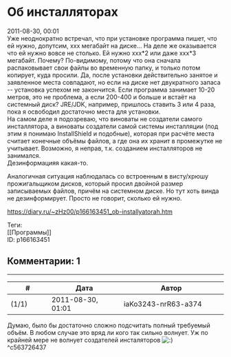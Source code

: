 Об инсталляторах
================

  
2011-08-30, 00:01  
 Уже неоднократно встречал, что при установке программа пишет, что ей нужно, допутсим, xxx мегабайт на диске... На деле же оказывается что ей нужно вовсе не столько. Ей нужно xxx\*2 или даже xxx\*3 мегабайт. Почему? По-видимому, потому что она сначала распаковывает свои файлы во временную папку, и только потом копирует, куда просили. Да, после установки действительно занятое и заявленное места совпадают, но если на диске нет двукратного запаса -- установка успехом не закончится. Если программа занимает 10-20 метров, это не проблема, а если 200-400 и больше и встаёт на системный диск? JRE/JDK, например, пришлось ставить 3 или 4 раза, пока я освободил достаточно места для установки.   
 На самом деле я подозреваю, что виноваты не создатели самого инсталлятора, а виноваты создатели самой системы инсталляции (под этим я понимаю InstallShield и подобные), которая при расчёте места считает конечные объёмы файлов, а где она их хранит в промежутке не учитывает. Возможно, я неправ, т.к. созданием инсталляторов не занимался.   
 Дезинформацияя какая-то.   
   
 Аналогичная ситуация наблюдалась со встроенным в висту/хрюшу прожигальщиком дисков, который просил двойной размер записываемых файлов, причём на системном диске. Но тут хоть винда не дезинформирует. Просто не говорит, сколько ей нужно.   
  
<https://diary.ru/~zHz00/p166163451_ob-installyatorah.htm>  
  
Теги:  
[[Программы]]  
ID: p166163451  


Комментарии: 1
--------------

  


---



|         #         |              Дата              |                     Автор                     |           ID           |
| --- | --- | --- | --- |
| (1/1) | 2011-08-30, 01:01 | iaKo3243-nrR63-a374 | c563726437 |

  
 Думаю, было бы достаточно сложно подсчитать полный требуемый объём. В любом случае это вряд ли кого так сильно волнует. Уж по крайней мере не волнует создателей инсталяторов ![:)](http://static.diary.ru/picture/3.gif)   
 ^c563726437